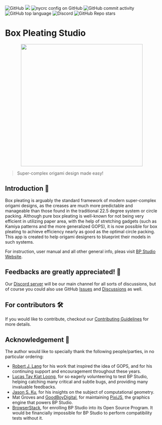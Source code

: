 ![GitHub](https://img.shields.io/github/license/bp-studio/box-pleating-studio)
![](https://img.shields.io/badge/platform-ALL-brightgreen)
![nycrc config on GitHub](https://img.shields.io/nycrc/bp-studio/box-pleating-studio)
![GitHub commit activity](https://img.shields.io/github/commit-activity/y/bp-studio/box-pleating-studio)
![GitHub top language](https://img.shields.io/github/languages/top/bp-studio/box-pleating-studio)
![Discord](https://img.shields.io/discord/943493491378507807?color=blue&label=Discord&logo=discord)
![GitHub Repo stars](https://img.shields.io/github/stars/bp-studio/box-pleating-studio?style=social)

# Box Pleating Studio

<p align="center">
  <a href="http://bp-studio.github.io"><img width="400" src="https://github.com/bp-studio/box-pleating-studio/raw/main/src/public/assets/mockup.jpg"></a>
</p>

> Super-complex origami design made easy!

## Introduction 🔮

Box pleating is arguably the standard framework of modern super-complex origami designs,
as the creases are much more predictable and manageable than those found in the traditional 22.5 degree system or circle packing.
Although pure box pleating is well-known for not being very efficient in utilizing paper area,
with the help of stretching gadgets (such as Kamiya patterns and the more generalized GOPS),
it is now possible for box pleating to achieve efficiency nearly as good as the optimal circle packing.
This app is created to help origami designers to blueprint their models in such systems.

For instruction, user manual and all other general info, pleas visit [BP Studio Website](http://bp-studio.github.io).

## Feedbacks are greatly appreciated! 💬

Our [Discord server](https://discord.gg/HkcdTDS4zZ) will be our main channel for all sorts of discussions,
but of course you could also use GitHub [Issues](https://github.com/bp-studio/box-pleating-studio/issues)
and [Discussions](https://github.com/bp-studio/box-pleating-studio/discussions) as well.

## For contributors 🛠️

If you would like to contribute, checkout our
[Contributing Guidelines](CONTRIBUTING.md) for more details.

## Acknowledgement 🙏

The author would like to specially thank the following people/parties, in no particular ordering:
- [Robert J. Lang](https://langorigami.com/) for his work that inspired the idea of GOPS,
and for his continuing support and encouragement throughout these years.
- [Lucas Tay Kiat Loong](https://cexplr.github.io/), for so eagerly volunteering to test BP Studio,
helping catching many critical and subtle bugs, and providing many invaluable feedbacks.
- [Jason S. Ku](https://github.com/origamimagiro), for his insights on the subject of computational geometry.
- Mat Groves and [GoodBoyDigital](https://www.goodboydigital.com), for maintaining [PixiJS](https://pixijs.com/),
the graphics engine that powers BP Studio.
- [BrowserStack](https://www.browserstack.com/), for enrolling BP Studio into its Open Source Program.
It would be financially impossible for BP Studio to perform compatibility tests without it.
